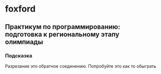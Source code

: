 # foxford
## Практикум по программированию: подготовка к региональному этапу олимпиады ##
### Подсказка ###
Разрезание это обратное соединению. Попробуйте это как то обыграть
